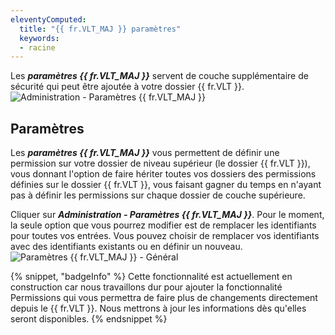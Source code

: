 ```yaml
---
eleventyComputed:
  title: "{{ fr.VLT_MAJ }} paramètres"
  keywords:
  - racine
---
```

Les ***paramètres {{ fr.VLT_MAJ }}*** servent de couche supplémentaire de sécurité qui peut être ajoutée à votre dossier {{ fr.VLT }}.
![Administration - Paramètres {{ fr.VLT_MAJ }}](https://cdnweb.devolutions.net/docs/docs_en_rdm_mac_clip10411.png)

## Paramètres

Les ***paramètres {{ fr.VLT_MAJ }}*** vous permettent de définir une permission sur votre dossier de niveau supérieur (le dossier {{ fr.VLT }}), vous donnant l'option de faire hériter toutes vos dossiers des permissions définies sur le dossier {{ fr.VLT }}, vous faisant gagner du temps en n'ayant pas à définir les permissions sur chaque dossier de couche supérieure.

Cliquer sur ***Administration - Paramètres {{ fr.VLT_MAJ }}***. Pour le moment, la seule option que vous pourrez modifier est de remplacer les identifiants pour toutes vos entrées. Vous pouvez choisir de remplacer vos identifiants avec des identifiants existants ou en définir un nouveau.
![Paramètres {{ fr.VLT_MAJ }} - Général](https://cdnweb.devolutions.net/docs/docs_en_rdm_mac_clip10413.png)

{% snippet, "badgeInfo" %}
Cette fonctionnalité est actuellement en construction car nous travaillons dur pour ajouter la fonctionnalité Permissions qui vous permettra de faire plus de changements directement depuis le {{ fr.VLT }}. Nous mettrons à jour les informations dès qu'elles seront disponibles.
{% endsnippet %}
